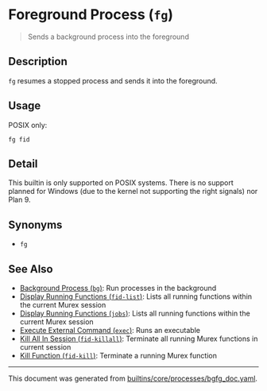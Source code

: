 # Foreground Process (`fg`)

> Sends a background process into the foreground

## Description

`fg` resumes a stopped process and sends it into the foreground.

## Usage

POSIX only:

```
fg fid
```

## Detail

This builtin is only supported on POSIX systems. There is no support planned
for Windows (due to the kernel not supporting the right signals) nor Plan 9.

## Synonyms

* `fg`


## See Also

* [Background Process (`bg`)](../commands/bg.md):
  Run processes in the background
* [Display Running Functions (`fid-list`)](../commands/fid-list.md):
  Lists all running functions within the current Murex session
* [Display Running Functions (`jobs`)](../commands/fid-list.md):
  Lists all running functions within the current Murex session
* [Execute External Command (`exec`)](../commands/exec.md):
  Runs an executable
* [Kill All In Session (`fid-killall`)](../commands/fid-killall.md):
  Terminate all running Murex functions in current session
* [Kill Function (`fid-kill`)](../commands/fid-kill.md):
  Terminate a running Murex function

<hr/>

This document was generated from [builtins/core/processes/bgfg_doc.yaml](https://github.com/lmorg/murex/blob/master/builtins/core/processes/bgfg_doc.yaml).